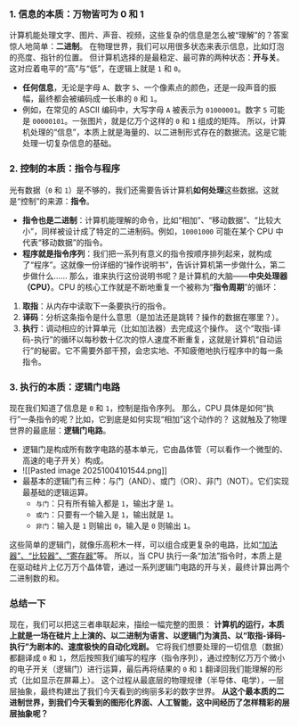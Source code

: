 ### 1. 信息的本质：万物皆可为 0 和 1
计算机能处理文字、图片、声音、视频，这些复杂的信息是怎么被“理解”的？答案惊人地简单：**二进制**。
在物理世界，我们可以用很多状态来表示信息，比如灯泡的亮度、指针的位置。
但计算机选择的是最稳定、最可靠的两种状态：**开与关**。这对应着电平的“高”与“低”，在逻辑上就是 `1` 和 `0`。
- **任何信息**，无论是字母 `A`、数字 `5`、一个像素点的颜色，还是一段声音的振幅，最终都会被编码成一长串的 `0` 和 `1`。
- 例如，在常见的 ASCII 编码中，大写字母 `A` 被表示为 `01000001`。数字 `5` 可能是 `00000101`。一张图片，就是亿万个这样的 `0` 和 `1` 组成的矩阵。
所以，计算机处理的“信息”，本质上就是海量的、以二进制形式存在的数据流。这是它能处理一切复杂信息的基础。

### 2. 控制的本质：指令与程序
光有数据（`0` 和 `1`）是不够的，我们还需要告诉计算机**如何处理**这些数据。这就是“控制”的来源：**指令**。
- **指令也是二进制**：计算机能理解的命令，比如“相加”、“移动数据”、“比较大小”，同样被设计成了特定的二进制码。例如，`10001000` 可能在某个 CPU 中代表“移动数据”的指令。
- **程序就是指令序列**：我们把一系列有意义的指令按顺序排列起来，就构成了“程序”。这就像一份详细的“操作说明书”，告诉计算机第一步做什么，第二步做什么……
那么，谁来执行这份说明书呢？是计算机的大脑——**中央处理器（CPU）**。CPU 的核心工作就是不断地重复一个被称为“**指令周期**”的循环：
1. **取指**：从内存中读取下一条要执行的指令。
2. **译码**：分析这条指令是什么意思（是加法还是跳转？操作的数据在哪里？）。
3. **执行**：调动相应的计算单元（比如加法器）去完成这个操作。
这个“取指-译码-执行”的循环以每秒数十亿次的惊人速度不断重复，这就是计算机“自动运行”的秘密。它不需要外部干预，会忠实地、不知疲倦地执行程序中的每一条指令。

### 3. 执行的本质：逻辑门电路
现在我们知道了信息是 `0` 和 `1`，控制是指令序列。
那么，CPU 具体是如何“执行”一条指令的呢？比如，它到底是如何实现“相加”这个动作的？
这就触及了物理世界的最底层：**逻辑门电路**。
- 逻辑门是构成所有数字电路的基本单元，它由晶体管（可以看作一个微型的、高速的电子开关）构成。
- ![[Pasted image 20251004101544.png]]
- 最基本的逻辑门有三种：与门（AND）、或门（OR）、非门（NOT）。它们实现最基础的逻辑运算。
	- `与门`：只有所有输入都是 `1`，输出才是 `1`。
	- `或门`：只要有一个输入是 `1`，输出就是 `1`。
	- `非门`：输入是 `1` 则输出 `0`，输入是 `0` 则输出 `1`。

这些简单的逻辑门，就像乐高积木一样，可以组合成更复杂的电路，比如[“加法器”、“比较器”、“寄存器”](“加法器”、“比较器”、“寄存器”.md)等。
所以，当 CPU 执行一条“加法”指令时，本质上是在驱动硅片上亿万万个晶体管，通过一系列逻辑门电路的开与关，最终计算出两个二进制数的和。

### 总结一下
现在，我们可以把这三者串联起来，描绘一幅完整的图景：
**计算机的运行，本质上就是一场在硅片上上演的、以二进制为语言、以逻辑门为演员、以“取指-译码-执行”为剧本的、速度极快的自动化戏剧。**
它将我们想要处理的一切信息（数据）都翻译成 `0` 和 `1`，然后按照我们编写的程序（指令序列），通过控制亿万万个微小的电子开关（逻辑门）进行运算，最后再将结果的 `0` 和 `1` 翻译回我们能理解的形式（比如显示在屏幕上）。
这个过程从最底层的物理规律（半导体、电学），一层层抽象，最终构建出了我们今天看到的绚丽多彩的数字世界。
**从这个最本质的二进制世界，到我们今天看到的图形化界面、人工智能，这中间经历了怎样精彩的层层抽象呢？**